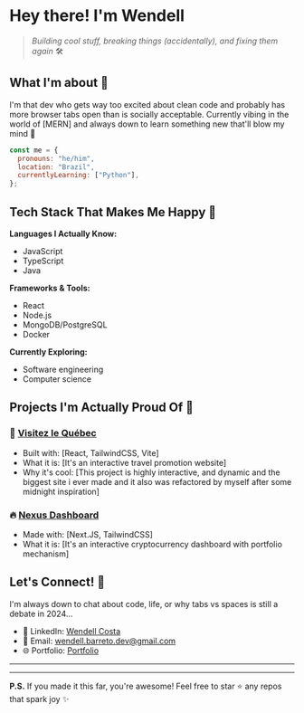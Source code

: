 # Hey there! I'm Wendell

> *Building cool stuff, breaking things (accidentally), and fixing them again* 🛠️

## What I'm about 🚀

I'm that dev who gets way too excited about clean code and probably has more browser tabs open than is socially acceptable. Currently vibing in the world of [MERN] and always down to learn something new that'll blow my mind 🤯

```javascript
const me = {
  pronouns: "he/him",
  location: "Brazil",
  currentlyLearning: ["Python"],
};
```

## Tech Stack That Makes Me Happy 💫

**Languages I Actually Know:**
- JavaScript
- TypeScript
- Java

**Frameworks & Tools:**
- React
- Node.js 
- MongoDB/PostgreSQL
- Docker

**Currently Exploring:**
- Software engineering
- Computer science

## Projects I'm Actually Proud Of 🎯

### 🌟 [Visitez le Québec](https://quebec-yhjt.vercel.app)
- Built with: [React, TailwindCSS, Vite]
- What it is: [It's an interactive travel promotion website]
- Why it's cool: [This project is highly interactive, and dynamic and the biggest site i ever made and it also was refactored by myself after some midnight inspiration]

### 🔥 [Nexus Dashboard](https://cryptocurrency-dashboard-flame.vercel.app/dashboard)
- Made with: [Next.JS, TailwindCSS]
- What it is: [It's an interactive cryptocurrency dashboard with portfolio mechanism]


## Let's Connect! 🤝

I'm always down to chat about code, life, or why tabs vs spaces is still a debate in 2024...

- 💼 LinkedIn: [Wendell Costa](https://linkedin.com/in/wendell-costa-barreto-junior/)  
- 📧 Email: wendell.barreto.dev@gmail.com
- 🌐 Portfolio: [Portfolio](portfolio-git-main-wendell-costas-projects.vercel.app)

---

---

**P.S.** If you made it this far, you're awesome! Feel free to star ⭐ any repos that spark joy ✨
